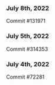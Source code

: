 ### July 8th, 2022

Commit #131971

### July 5th, 2022

Commit #314353


### July 4th, 2022

Commit #72281
